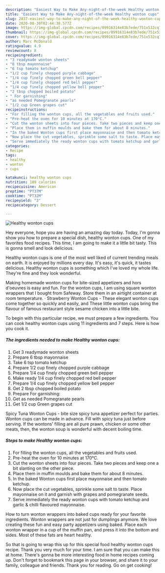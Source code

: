```yaml
---
description: "Easiest Way to Make Any-night-of-the-week Healthy wonton cups"
title: "Easiest Way to Make Any-night-of-the-week Healthy wonton cups"
slug: 2837-easiest-way-to-make-any-night-of-the-week-healthy-wonton-cups
date: 2020-08-30T02:44:38.577Z
image: https://img-global.cpcdn.com/recipes/09916314e83b7ede/751x532cq70/healthy-wonton-cups-recipe-main-photo.jpg
thumbnail: https://img-global.cpcdn.com/recipes/09916314e83b7ede/751x532cq70/healthy-wonton-cups-recipe-main-photo.jpg
cover: https://img-global.cpcdn.com/recipes/09916314e83b7ede/751x532cq70/healthy-wonton-cups-recipe-main-photo.jpg
author: Marc McDonald
ratingvalue: 4.9
reviewcount: 8
recipeingredient:
- "3 readymade wonton sheets"
- "6 tbsp mayonnaise"
- "6 tsp tomato ketchup"
- "1/2 cup finely chopped purple cabbage"
- "1/4 cup finely chopped green bell pepper"
- "1/4 cup finely chopped red bell pepper"
- "1/4 cup finely chopped yellow bell pepper"
- "2 tbsp chopped boiled potato"
- " For garnishing"
- "as needed Pomegranate pearls"
- "1/2 cup Green grapes cut"
recipeinstructions:
- "For filling the wonton cups, all the vegetables and fruits used."
- "Pre-heat the oven for 10 minutes at 170°C."
- "Cut the wonton sheets into four pieces. Take two pieces and keep one a bit slanting on the other piece."
- "Place them in muffin moulds and bake them for about 8 minutes."
- "In the baked Wonton cups first place mayonnaise and then tomato ketchup."
- "Now place the cut vegetables, sprinkle some salt to taste. Place mayonnaise on it and garnish with grapes and pomegranate seeds."
- "Serve immediately the ready wonton cups with tomato ketchup and garlic &amp; chilli flavoured mayonnaise."
categories:
- Recipe
tags:
- healthy
- wonton
- cups

katakunci: healthy wonton cups 
nutrition: 189 calories
recipecuisine: American
preptime: "PT37M"
cooktime: "PT32M"
recipeyield: "3"
recipecategory: Dessert

---
```



![Healthy wonton cups](https://img-global.cpcdn.com/recipes/09916314e83b7ede/751x532cq70/healthy-wonton-cups-recipe-main-photo.jpg)

Hey everyone, hope you are having an amazing day today. Today, I'm gonna show you how to prepare a special dish, healthy wonton cups. One of my favorites food recipes. This time, I am going to make it a little bit tasty. This is gonna smell and look delicious.

Healthy wonton cups is one of the most well liked of current trending meals on earth. It is enjoyed by millions every day. It's easy, it's quick, it tastes delicious. Healthy wonton cups is something which I've loved my whole life. They're fine and they look wonderful.

Making homemade wonton cups for bite-sized appetizers and hors d&#39;oeuvres is easy and fun. For the wonton cups, I am using square wonton wrappers that I bought from Safeway. Store them in an airtight container at room temperature. · Strawberry Wonton Cups - These elegant wonton cups come together so quickly and easily, and These little wonton cups bring the flavour of famous restaurant style sesame chicken into a little bite.


To begin with this particular recipe, we must prepare a few ingredients. You can cook healthy wonton cups using 11 ingredients and 7 steps. Here is how you cook it.

<!--inarticleads1-->

##### The ingredients needed to make Healthy wonton cups:

1. Get 3 readymade wonton sheets
1. Prepare 6 tbsp mayonnaise
1. Take 6 tsp tomato ketchup
1. Prepare 1/2 cup finely chopped purple cabbage
1. Prepare 1/4 cup finely chopped green bell pepper
1. Make ready 1/4 cup finely chopped red bell pepper
1. Prepare 1/4 cup finely chopped yellow bell pepper
1. Get 2 tbsp chopped boiled potato
1. Prepare  For garnishing:
1. Get as needed Pomegranate pearls
1. Get 1/2 cup Green grapes cut


Spicy Tuna Wonton Cups - bite size spicy tuna appetizer perfect for parties. Wonton cups can be made in advance. Fill with spicy tuna just before serving. If the wontons&#39; filling are all pure prawn, chicken or some other meats, then, the wonton soup is wonderful with decent boiling time. 

<!--inarticleads2-->

##### Steps to make Healthy wonton cups:

1. For filling the wonton cups, all the vegetables and fruits used.
1. Pre-heat the oven for 10 minutes at 170°C.
1. Cut the wonton sheets into four pieces. Take two pieces and keep one a bit slanting on the other piece.
1. Place them in muffin moulds and bake them for about 8 minutes.
1. In the baked Wonton cups first place mayonnaise and then tomato ketchup.
1. Now place the cut vegetables, sprinkle some salt to taste. Place mayonnaise on it and garnish with grapes and pomegranate seeds.
1. Serve immediately the ready wonton cups with tomato ketchup and garlic &amp; chilli flavoured mayonnaise.


How to turn wonton wrappers into baked cups ready for your favorite ingredients. Wonton wrappers are not just for dumplings anymore. We love creating these fun and easy party appetizers using baked. Place each wonton wrapper in a cup of the muffin pan, and press it into the bottom and sides. Most of these fats are heart healthy. 

So that is going to wrap this up for this special food healthy wonton cups recipe. Thank you very much for your time. I am sure that you can make this at home. There's gonna be more interesting food in home recipes coming up. Don't forget to bookmark this page in your browser, and share it to your family, colleague and friends. Thank you for reading. Go on get cooking!
